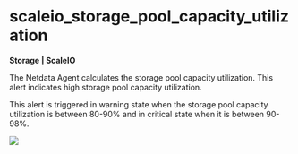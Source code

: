 # scaleio_storage_pool_capacity_utilization

**Storage | ScaleIO**

The Netdata Agent calculates the storage pool capacity utilization. This alert indicates high storage pool capacity
utilization.

This alert is triggered in warning state when the storage pool capacity utilization is between 80-90% and in critical
state when it is between 90-98%.

![](https://drive.google.com/uc?export=view&id=1elXR92OQn3sWVGXUCjpGi-NwcLNYE24g)

